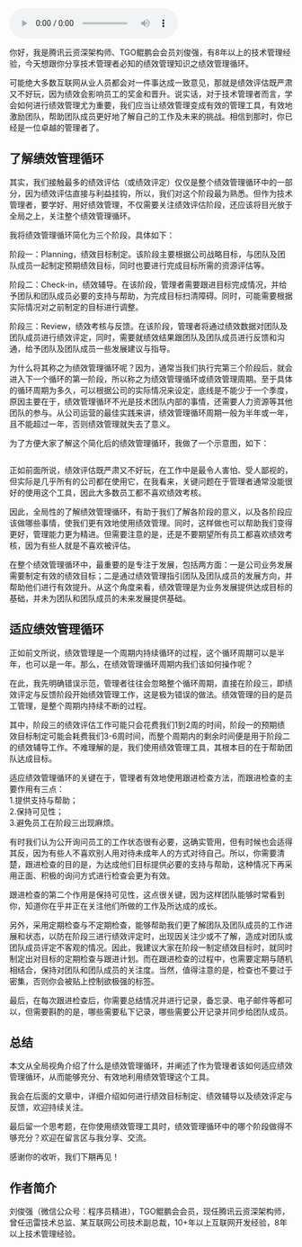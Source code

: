 <audio title="第112讲 _ 刘俊强：必知绩效管理知识之绩效管理循环" src="https://static001.geekbang.org/resource/audio/de/7a/de9ead54e27854a7f6a042987986c47a.mp3" controls="controls"></audio> 
<p>你好，我是腾讯云资深架构师、TGO鲲鹏会会员刘俊强，有8年以上的技术管理经验，今天想跟你分享技术管理者必知的绩效管理知识之绩效管理循环。</p><p>可能绝大多数互联网从业人员都会对一件事达成一致意见，那就是绩效评估既严肃又不好玩，因为绩效会影响员工的奖金和晋升。说实话，对于技术管理者而言，学会如何进行绩效管理尤为重要，我们应当让绩效管理变成有效的管理工具，有效地激励团队，帮助团队成员更好地了解自己的工作及未来的挑战。相信到那时，你已经是一位卓越的管理者了。</p><h2>了解绩效管理循环</h2><p>其实，我们接触最多的绩效评估（或绩效评定）仅仅是整个绩效管理循环中的一部分，因为绩效评估直接与利益挂钩，所以，我们对这个阶段最为熟悉。但作为技术管理者，要学好、用好绩效管理，不仅需要关注绩效评估阶段，还应该将目光放于全局之上，关注整个绩效管理循环。</p><p>我将绩效管理循环简化为三个阶段，具体如下：</p><p>阶段一：Planning，绩效目标制定。该阶段主要根据公司战略目标，与团队及团队成员一起制定预期绩效目标，同时也要进行完成目标所需的资源评估等。</p><p>阶段二：Check-in，绩效辅导。在该阶段，管理者需要跟进目标完成情况，并给予团队和团队成员必要的支持与帮助，为完成目标扫清障碍。同时，可能需要根据实际情况对之前制定的目标进行调整。</p><!-- [[[read_end]]] --><p>阶段三：Review，绩效考核与反馈。在该阶段，管理者将通过绩效数据对团队及团队成员进行绩效评定，同时，需要就绩效结果跟团队及团队成员进行反馈和沟通，给予团队及团队成员一些发展建议与指导。</p><p>为什么将其称之为绩效管理循环呢？因为，通常当我们执行完第三个阶段后，就会进入下一个循环的第一阶段，所以称之为绩效管理循环或绩效管理周期。至于具体的循环周期为多久，可以根据公司的实际情况来设定，底线是不能少于一个季度，原因主要在于，绩效管理循环不光是技术团队内部的事情，还需要人力资源等其他团队的参与。从公司运营的最佳实践来讲，绩效管理循环周期一般为半年或一年，且不能超过一年，否则绩效管理就失去了意义。</p><p>为了方便大家了解这个简化后的绩效管理循环，我做了一个示意图，如下：</p><p><img src="https://static001.geekbang.org/resource/image/a9/88/a965a737d702bc6bd370c88165ae7088.png" alt=""></p><p>正如前面所说，绩效评估既严肃又不好玩，在工作中是最令人害怕、受人鄙视的，但实际是几乎所有的公司都在使用它，在我看来，关键问题在于管理者通常没能很好的使用这个工具，因此大多数员工都不喜欢绩效考核。</p><p>因此，全局性的了解绩效管理循环，有助于我们了解各阶段的意义，以及各阶段应该做哪些事情，使我们更有效地使用绩效管理。同时，这样做也可以帮助我们变得更好，管理能力更为精进。但需要注意的是，还是不要期望所有员工都喜欢绩效考核，因为有些人就是不喜欢被评估。</p><p>在整个绩效管理循环中，最重要的是专注于发展，包括两方面：一是公司业务发展需要制定有效的绩效目标；二是通过绩效管理指引团队及团队成员的发展方向，并帮助他们进行有效提升。从这个角度来看，绩效管理是为业务发展提供达成目标的基础，并未为团队和团队成员的未来发展提供基础。</p><h2>适应绩效管理循环</h2><p>正如前文所说，绩效管理是一个周期内持续循环的过程，这个循环周期可以是半年，也可以是一年。那么，在绩效管理循环周期内我们该如何操作呢？</p><p>在此，我先明确错误示范，管理者往往会忽略整个循环周期，直接在阶段三，即绩效评定与反馈阶段开始绩效管理工作，这是极为错误的做法。绩效管理的目的是员工管理，是整个周期内持续不断的过程。</p><p>其中，阶段三的绩效评估工作可能只会花费我们1到2周的时间，阶段一的预期绩效目标制定可能会耗费我们3-6周时间，而整个周期内的剩余时间便是用于阶段二的绩效辅导工作。不难理解的是，我们使用绩效管理工具，其根本目的在于帮助团队达成目标。</p><p>适应绩效管理循环的关键在于，管理者有效地使用跟进检查方法，而跟进检查的主要作用有三点：<br>
1.提供支持与帮助；<br>
2.保持可见性；<br>
3.避免员工在阶段三出现麻烦。</p><p>有时我们认为公开询问员工的工作状态很有必要，这确实管用，但有时候也会适得其反，因为有些人不喜欢别人用对待未成年人的方式对待自己。所以，你需要清楚，跟进检查的目的是，为达成他们目标提供必要的支持与帮助，这种情况下再采用正面、积极的询问方式进行检查会更为有效。</p><p>跟进检查的第二个作用是保持可见性，这点很关键，因为这样团队能够时常看到你，知道你在乎并正在关注他们所做的工作及所达成的成长。</p><p>另外，采用定期检查与不定期检查，能够帮助我们更了解团队及团队成员的工作进展和状态，以防在阶段三进行绩效评定时，出现因关注少或不了解，造成对团队或团队成员评定不客观的情况。因此，我建议大家在阶段一制定绩效目标时，就同时制定出对目标的定期检查与跟进计划。而在跟进检查的过程中，也需要定期与随机相结合，保持对团队和团队成员的关注度。当然，值得注意的是，检查也不要过于密集，否则你会被贴上控制欲极强的标签。</p><p>最后，在每次跟进检查后，你需要总结情况并进行记录，备忘录、电子邮件等都可以，但需要斟酌的是，哪些需要私下记录，哪些需要公开记录并同步给团队成员。</p><h2>总结</h2><p>本文从全局视角介绍了什么是绩效管理循环，并阐述了作为管理者该如何适应绩效管理循环，从而能够充分、有效地利用绩效管理这个工具。</p><p>我会在后面的文章中，详细介绍如何进行绩效目标制定、绩效辅导以及绩效评定与反馈，欢迎持续关注。</p><p>最后留一个思考题，在你使用绩效管理工具时，绩效管理循环中的哪个阶段做得不够充分？欢迎在留言区与我分享、交流。</p><p>感谢你的收听，我们下期再见！</p><h2>作者简介</h2><p>刘俊强（微信公众号：程序员精进），TGO鲲鹏会会员，现任腾讯云资深架构师，曾任迅雷技术总监、某互联网公司技术副总裁，10+年以上互联网开发经验，8年以上技术管理经验。</p><p></p>